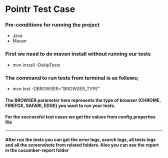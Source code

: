 ﻿# Pointr Test Case

###  Pre-conditions for running the project
- Java 
- Maven

### First we need to do maven install without running our tests
- mvn install -DskipTests

### The command to run tests from terminal is as follows;
- mvn test -DBROWSER="BROWSER_TYPE"

#### The BROWSER parameter here represents the type of browser (CHROME, FIREFOX, SAFARI, EDGE) you want to run your tests.

#### For the successful test cases we get the values from config.properties file

---------

#### After run the tests you can get the error logs, search logs, all tests logs and all the screenshots from related folders. Also you can see the report in the cucumber-report folder





